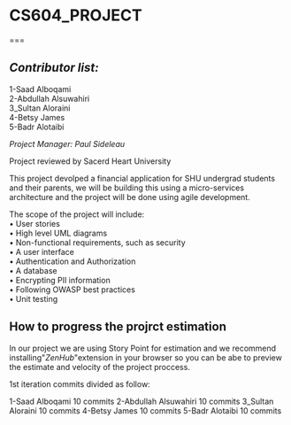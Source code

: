 # CS604_PROJECT
===

*Contributor list:*
---
1-Saad Alboqami  
2-Abdullah Alsuwahiri  
3_Sultan Aloraini  
4-Betsy James  
5-Badr Alotaibi
 

*Project Manager: Paul Sideleau*


Project reviewed by Sacerd Heart University 

This project devolped a financial application for SHU undergrad students and their parents, we will be building this using a micro-services architecture and the project will be done using agile development.

The scope of the project will include:  
•	User stories  
•	High level UML diagrams  
•	Non-functional requirements, such as security  
•	A user interface  
•	Authentication and Authorization    
•	A database  
•	Encrypting PII information   
•	Following OWASP best practices  
•	Unit testing  

How to progress the projrct estimation 
----------------------------------

In our project we are using Story Point for estimation and we recommend installing"*ZenHub*"extension in your browser so you can be abe to preview the estimate and velocity of the project proccess.  




1st iteration commits divided as follow:

1-Saad Alboqami             10 commits
2-Abdullah Alsuwahiri       10 commits
3_Sultan Aloraini           10 commits
4-Betsy James               10 commits
5-Badr Alotaibi             10 commits


